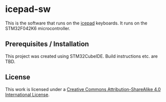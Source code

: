 # icepad-sw

This is the software that runs on the [icepad](https://github.com/IceQubed/icepad) keyboards. It runs on the STM32F042K6 microcontroller. 

## Prerequisites / Installation

This project was created using STM32CubeIDE. Build instructions etc. are TBD.

## License

This work is licensed under a [Creative Commons Attribution-ShareAlike 4.0 International License](http://creativecommons.org/licenses/by-sa/4.0/). 